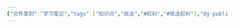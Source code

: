 ```yaml
---
{"文件类别":"学习笔记","tags":["知识点","民法","#权利","#民法权利"],"dg-publish":true,"permalink":"/学习笔记studyup/民法总论/个人信息权/","dgPassFrontmatter":true,"created":"2024-10-24T22:09:28.674+08:00","updated":"2024-11-01T14:31:58.328+08:00"}
---
```


